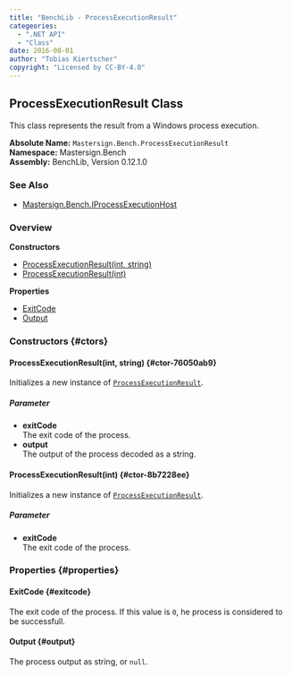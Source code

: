 ```yaml
---
title: "BenchLib - ProcessExecutionResult"
categeories:
  - ".NET API"
  - "Class"
date: 2016-08-01
author: "Tobias Kiertscher"
copyright: "Licensed by CC-BY-4.0"
---
```


## ProcessExecutionResult Class
This class represents the result from a Windows process execution. 

**Absolute Name:** `Mastersign.Bench.ProcessExecutionResult`  
**Namespace:** Mastersign.Bench  
**Assembly:** BenchLib, Version 0.12.1.0

### See Also

* [Mastersign.Bench.IProcessExecutionHost](/clr-api/mastersign-bench-iprocessexecutionhost/)


### Overview
**Constructors**

* [ProcessExecutionResult(int, string)](#ctor-76050ab9)
* [ProcessExecutionResult(int)](#ctor-8b7228ee)

**Properties**

* [ExitCode](#exitcode)
* [Output](#output)

### Constructors {#ctors}

#### ProcessExecutionResult(int, string) {#ctor-76050ab9}
Initializes a new instance of  [`ProcessExecutionResult`](/clr-api/mastersign-bench-processexecutionresult/). 

##### Parameter

* **exitCode**  
  The exit code of the process.
* **output**  
  The output of the process decoded as a string.

#### ProcessExecutionResult(int) {#ctor-8b7228ee}
Initializes a new instance of  [`ProcessExecutionResult`](/clr-api/mastersign-bench-processexecutionresult/). 

##### Parameter

* **exitCode**  
  The exit code of the process.

### Properties {#properties}

#### ExitCode {#exitcode}
The exit code of the process. If this value is `0`, he process is considered to be successfull. 

#### Output {#output}
The process output as string, or `null`. 

